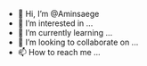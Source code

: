 - 👋 Hi, I’m @Aminsaege
- 👀 I’m interested in ...
- 🌱 I’m currently learning ...
- 💞️ I’m looking to collaborate on ...
- 📫 How to reach me ...

<!---
Aminsaege/Aminsaege is a ✨ special ✨ repository because its `README.md` (this file) appears on your GitHub profile.
You can click the Preview link to take a look at your changes.
--->
